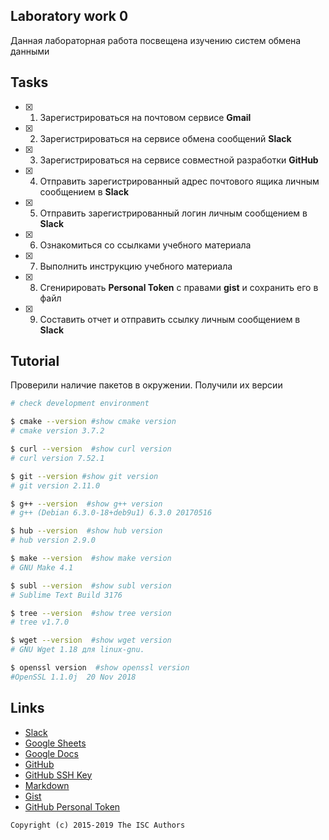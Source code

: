 ## Laboratory work 0

Данная лабораторная работа посвещена изучению систем обмена данными

## Tasks
 
- [x] 1. Зарегистрироваться на почтовом сервисе **Gmail**
- [x] 2. Зарегистрироваться на сервисе обмена сообщений **Slack**
- [x] 3. Зарегистрироваться на сервисе совместной разработки **GitHub**
- [x] 4. Отправить зарегистрированный адрес почтового ящика личным сообщением в **Slack**
- [x] 5. Отправить зарегистрированный логин личным сообщением в **Slack**
- [x] 6. Ознакомиться со ссылками учебного материала
- [x] 7. Выполнить инструкцию учебного материала
- [x] 8. Сгенирировать **Personal Token** с правами **gist** и сохранить его в файл
- [x] 9. Составить отчет и отправить ссылку личным сообщением в **Slack**

## Tutorial
Проверили наличие пакетов в окружении. Получили их версии
```sh
# check development environment

$ cmake --version #show cmake version 
# cmake version 3.7.2

$ curl --version  #show curl version
# curl version 7.52.1

$ git --version #show git version
# git version 2.11.0

$ g++ --version  #show g++ version
# g++ (Debian 6.3.0-18+deb9u1) 6.3.0 20170516

$ hub --version  #show hub version
# hub version 2.9.0

$ make --version  #show make version
# GNU Make 4.1

$ subl --version  #show subl version
# Sublime Text Build 3176

$ tree --version  #show tree version
# tree v1.7.0

$ wget --version  #show wget version
# GNU Wget 1.18 для linux-gnu.

$ openssl version  #show openssl version
#OpenSSL 1.1.0j  20 Nov 2018

```

## Links

- [Slack](https://slack.com)
- [Google Sheets](https://www.google.ru/intl/ru/sheets/about/)
- [Google Docs](https://www.google.ru/intl/ru/docs/about/)
- [GitHub](https://github.com)
- [GitHub SSH Key](https://help.github.com/articles/generating-a-new-ssh-key-and-adding-it-to-the-ssh-agent/)
- [Markdown](https://stackedit.io)
- [Gist](https://gist.github.com)
- [GitHub Personal Token](https://github.com/settings/tokens/new)


```
Copyright (c) 2015-2019 The ISC Authors
```
